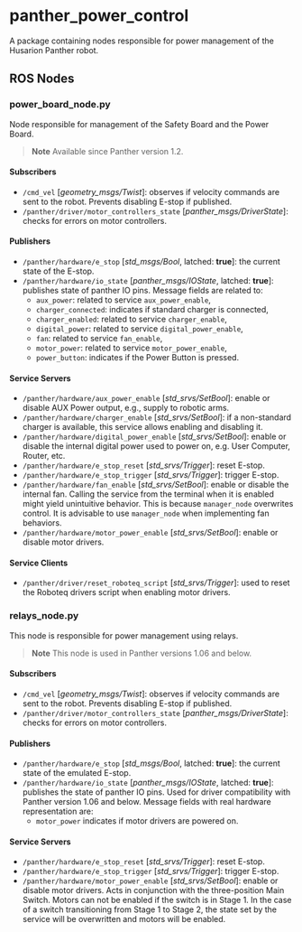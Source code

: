 [//]: # (ROS_API_PACKAGE_START)
[//]: # (ROS_API_PACKAGE_NAME_START)

# panther_power_control

[//]: # (ROS_API_PACKAGE_NAME_END)
[//]: # (ROS_API_PACKAGE_DESCRIPTION_START)

A package containing nodes responsible for power management of the Husarion Panther robot.

[//]: # (ROS_API_PACKAGE_DESCRIPTION_END)

## ROS Nodes

[//]: # (ROS_API_NODE_START)
[//]: # (ROS_API_NODE_COMPATIBLE_1_2)
[//]: # (ROS_API_NODE_NAME_START)

### power_board_node.py

[//]: # (ROS_API_NODE_NAME_END)
[//]: # (ROS_API_NODE_DESCRIPTION_START)

Node responsible for management of the Safety Board and the Power Board.

[//]: # (ROS_API_NODE_DESCRIPTION_END)

> **Note**
> Available since Panther version 1.2.

#### Subscribers

[//]: # (ROS_API_NODE_SUBSCRIBERS_START)

- `/cmd_vel` [*geometry_msgs/Twist*]: observes if velocity commands are sent to the robot. Prevents disabling E-stop if published.
- `/panther/driver/motor_controllers_state` [*panther_msgs/DriverState*]: checks for errors on motor controllers.

[//]: # (ROS_API_NODE_SUBSCRIBERS_END)

#### Publishers

[//]: # (ROS_API_NODE_PUBLISHERS_START)

- `/panther/hardware/e_stop` [*std_msgs/Bool*, latched: **true**]: the current state of the E-stop.
- `/panther/hardware/io_state` [*panther_msgs/IOState*, latched: **true**]: publishes state of panther IO pins. Message fields are related to:
  - `aux_power`: related to service `aux_power_enable`,
  - `charger_connected`: indicates if standard charger is connected,
  - `charger_enabled`: related to service `charger_enable`,
  - `digital_power`: related to service `digital_power_enable`,
  - `fan`: related to service `fan_enable`,
  - `motor_power`: related to service `motor_power_enable`,
  - `power_button`: indicates if the Power Button is pressed.

[//]: # (ROS_API_NODE_PUBLISHERS_END)

#### Service Servers

[//]: # (ROS_API_NODE_SERVICE_SERVERS_START)

- `/panther/hardware/aux_power_enable` [*std_srvs/SetBool*]: enable or disable AUX Power output, e.g., supply to robotic arms.
- `/panther/hardware/charger_enable` [*std_srvs/SetBool*]: if a non-standard charger is available, this service allows enabling and disabling it.
- `/panther/hardware/digital_power_enable` [*std_srvs/SetBool*]: enable or disable the internal digital power used to power on, e.g. User Computer, Router, etc.
- `/panther/hardware/e_stop_reset` [*std_srvs/Trigger*]: reset E-stop.
- `/panther/hardware/e_stop_trigger` [*std_srvs/Trigger*]: trigger E-stop.
- `/panther/hardware/fan_enable` [*std_srvs/SetBool*]: enable or disable the internal fan. Calling the service from the terminal when it is enabled might yield unintuitive behavior. This is because `manager_node` overwrites control. It is advisable to use `manager_node` when implementing fan behaviors.
- `/panther/hardware/motor_power_enable` [*std_srvs/SetBool*]: enable or disable motor drivers.

[//]: # (ROS_API_NODE_SERVICE_SERVERS_END)

#### Service Clients

[//]: # (ROS_API_NODE_SERVICE_CLIENTS_START)

- `/panther/driver/reset_roboteq_script` [*std_srvs/Trigger*]: used to reset the Roboteq drivers script when enabling motor drivers.

[//]: # (ROS_API_NODE_SERVICE_CLIENTS_END)
[//]: # (ROS_API_NODE_END)

[//]: # (ROS_API_NODE_START)
[//]: # (ROS_API_NODE_COMPATIBLE_1_0)
[//]: # (ROS_API_NODE_NAME_START)

### relays_node.py

[//]: # (ROS_API_NODE_NAME_END)
[//]: # (ROS_API_NODE_DESCRIPTION_START)

This node is responsible for power management using relays.

[//]: # (ROS_API_NODE_DESCRIPTION_END)

> **Note**
> This node is used in Panther versions 1.06 and below.

#### Subscribers

[//]: # (ROS_API_NODE_SUBSCRIBERS_START)

- `/cmd_vel` [*geometry_msgs/Twist*]: observes if velocity commands are sent to the robot. Prevents disabling E-stop if published.
- `/panther/driver/motor_controllers_state` [*panther_msgs/DriverState*]: checks for errors on motor controllers.

[//]: # (ROS_API_NODE_SUBSCRIBERS_END)

#### Publishers

[//]: # (ROS_API_NODE_PUBLISHERS_START)

- `/panther/hardware/e_stop` [*std_msgs/Bool*, latched: **true**]: the current state of the emulated E-stop.
- `/panther/hardware/io_state` [*panther_msgs/IOState*, latched: **true**]: publishes the state of panther IO pins. Used for driver compatibility with Panther version 1.06 and below. Message fields with real hardware representation are:
  - `motor_power` indicates if motor drivers are powered on.

[//]: # (ROS_API_NODE_PUBLISHERS_END)

#### Service Servers

[//]: # (ROS_API_NODE_SERVICE_SERVERS_START)

- `/panther/hardware/e_stop_reset` [*std_srvs/Trigger*]: reset E-stop.
- `/panther/hardware/e_stop_trigger` [*std_srvs/Trigger*]: trigger E-stop.
- `/panther/hardware/motor_power_enable` [*std_srvs/SetBool*]: enable or disable motor drivers. Acts in conjunction with the three-position Main Switch. Motors can not be enabled if the switch is in Stage 1. In the case of a switch transitioning from Stage 1 to Stage 2, the state set by the service will be overwritten and motors will be enabled.

[//]: # (ROS_API_NODE_SERVICE_SERVERS_END)
[//]: # (ROS_API_NODE_END)
[//]: # (ROS_API_PACKAGE_END)
